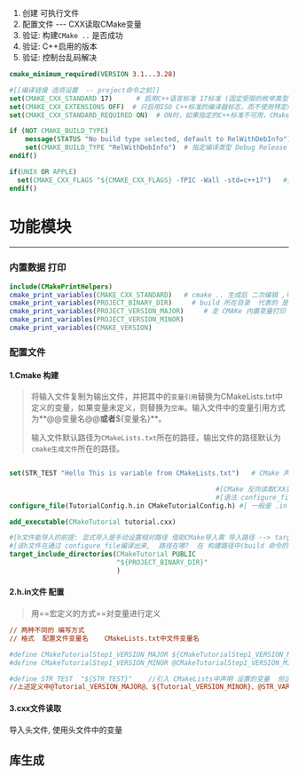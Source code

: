 

1. 创建 可执行文件
2. 配置文件 --- CXX读取CMake变量 
3. 验证: 构建`CMake ..` 是否成功
4. 验证: C++启用的版本 
5. 验证: 控制台乱码解决





```cmake
cmake_minimum_required(VERSION 3.1...3.28) 								#版本范围

#[[编译链接 选项设置  -- project命令之前]]
set(CMAKE_CXX_STANDARD 17)		# 启用C++语言标准 17标准 (固定受限的枚举类型 通过 _cplusplus 宏定义查看)
set(CMAKE_CXX_EXTENSIONS OFF)  # 只启用ISO C++标准的编译器标志，而不使用特定编译器的扩展
set(CMAKE_CXX_STANDARD_REQUIRED ON)  # ON时，如果指定的C++标准不可用，CMake将停止配置并出现错误，OFF时，如果标准不可用，可以降级处理

if (NOT CMAKE_BUILD_TYPE)
    message(STATUS "No build type selected, default to RelWithDebInfo")
    set(CMAKE_BUILD_TYPE "RelWithDebInfo")  # 指定编译类型 Debug Release RelWithDebInfo MinSizeRel
endif()   

if(UNIX OR APPLE)
  set(CMAKE_CXX_FLAGS "${CMAKE_CXX_FLAGS} -fPIC -Wall -std=c++17")   #类Unix系统CMake无跨平台命令 触发 依赖版本
endif()
```



# 功能模块

----

### 内置数据 打印

```cmake
include(CMakePrintHelpers)     
cmake_print_variables(CMAKE_CXX_STANDARD)   # cmake .. 生成后 二次编辑 ,可使用cmake .  , 前提是借助 cmakecache.txt文件进行辅助构建生成 , 
cmake_print_variables(PROJECT_BINARY_DIR)     # build 所在目录  代表的 是 构建目录,也就是 cmake 指令 所在的目录 
cmake_print_variables(PROJECT_VERSION_MAJOR)     # 走 CMAKe 内置变量打印 版本信息 
cmake_print_variables(PROJECT_VERSION_MINOR) 
cmake_print_variables(CMAKE_VERSION) 
```



### 配置文件 

#### 1.Cmake 构建

> 将输入文件复制为输出文件，并把其中的`变量引用`替换为CMakeLists.txt中定义的变量，如果变量未定义，则替换为`空串`。输入文件中的变量引用方式为**@@变量名@@**或者**${变量名}**。
>
> 输入文件默认路径为`CMakeLists.txt`所在的路径，输出文件的路径默认为`cmake生成文件`所在的路径。

```cmake

set(STR_TEST "Hello This is variable from CMakeLists.txt")   # CMake 声明变量, 供配置文件使用

													#[CMake 反向读取CXX变量 可以吗? 如何实现 ?]
													#[语法 configure_file(<inputfile> <outputfile>) ]
configure_file(TutorialConfig.h.in CMakeTutorialConfig.h) #[ 一般是 .in 转化为 .h 文件源文件 目的: CXX 单向 读取CMake变量]

add_executable(CMakeTutorial tutorial.cxx)

#[h文件能导入的前提: 显式导入是手动设置相对路径 借助CMake导入需 导入路径 --> target_include_directories ]
#[该h文件在通过 configure_file编译出来,  路径在哪?  在 构建路径中(build 命令的参数路径)  "${PROJECT_BINARY_DIR}" ]
target_include_directories(CMakeTutorial PUBLIC
                           "${PROJECT_BINARY_DIR}"
                           )
```



#### 2.h.in文件 配置

> 用==宏定义的方式==对变量进行定义

```ini
// 两种不同的 编写方式 
// 格式  配置文件变量名    CMakeLists.txt中文件变量名 

#define CMakeTutorialStep1_VERSION_MAJOR ${CMakeTutorialStep1_VERSION_MAJOR}
#define CMakeTutorialStep1_VERSION_MINOR @CMakeTutorialStep1_VERSION_MINOR@

#define STR_TEST  "${STR_TEST}"    //引入 CMakeLists中声明 设置的变量  但这里 类似宏定义,  需要 手动添加 双引号
//上述定义中@Tutorial_VERSION_MAJOR@、${Tutorial_VERSION_MINOR}、@STR_VAR@在输出文件中会被替换为CMakeLists.txt中定义的对应变量值。


```

#### 3.cxx文件读取

导入头文件,  使用头文件中的变量

## 库生成
